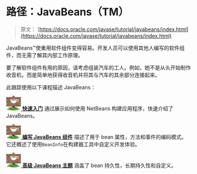 # 路径：JavaBeans（TM）

> 原文： [https://docs.oracle.com/javase/tutorial/javabeans/index.html](https://docs.oracle.com/javase/tutorial/javabeans/index.html)

JavaBeans™使重用软件组件变得容易。开发人员可以使用其他人编写的软件组件，而无需了解其内部工作原理。

要了解软件组件有用的原因，请考虑组装汽车的工人。例如，她不是从头开始制作收音机，而是简单地获得收音机并将其与汽车的其余部分连接起来。

此跟踪使用以下课程描述 JavaBeans：

[![Trail icon](img/b6f31daf02b2f245b1ffdf02f8ae4f74.jpg) **快速入门**](quick/index.html) 通过展示如何使用 NetBeans 构建应用程序，快速介绍了 JavaBeans。

[![Trail icon](img/b6f31daf02b2f245b1ffdf02f8ae4f74.jpg) **编写 JavaBeans 组件**](writing/index.html) 描述了用于 bean 属性，方法和事件的编码模式。它还概述了使用`BeanInfo`在构建器工具中自定义开发体验。

[![Trail icon](img/b6f31daf02b2f245b1ffdf02f8ae4f74.jpg) **高级 JavaBeans 主题**](advanced/index.html) 涵盖了 bean 持久性，长期持久性和自定义。